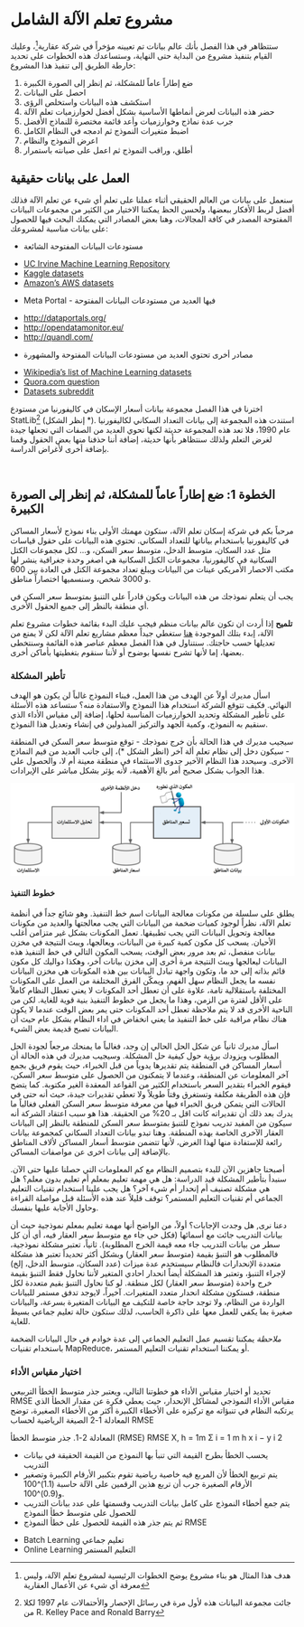 # مشروع تعلم الآلة الشامل
ستتظاهر في هذا الفصل بأنك عالم بيانات تم تعيينه مؤخراً في شركة عقارية[^1]، وعليك القيام بتنفيذ مشروع من البداية حتى النهاية، وستساعدك هذه الخطوات على تحديد خارطة الطريق إلى تنفيذ هذا المشروع:
1. ضع إطاراً عاماً للمشكلة، ثم إنظر إلى الصورة الكبيرة
2. احصل على البيانات
3. استكشف هذه البيانات واستخلص الرؤى
4. حضر هذه البيانات لعرض أنماطها الأساسية بشكل أفضل لخوارزميات تعلم الآلة
5. جرب عدة نماذج وخوارزميات وأعد قائمة مختصرة للنماذج الأفضل
6. اضبط متغيرات النموذج ثم ادمجه في النظام الكامل
7. اعرض النموذج والنظام
8. أطلق، وراقب النموذج ثم اعمل على صيانته باستمرار

## العمل على بيانات حقيقية
سنعمل على بيانات من العالم الحقيقي أثناء عملنا على تعلم أي شيء عن تعلم الآلة فذلك أفضل لربط الأفكار ببعضها، ولحسن الحظ يمكننا الاختيار من الكثير من مجموعات البيانات المفتوحة المصدر في كافة المجالات، وهنا بعض المصادر التي يمكنك البحث فيها للحصول على بيانات مناسبة لمشروعك:
* مستودعات البيانات المفتوحة الشائعة
 - [UC Irvine Machine Learning Repository](http://archive.ics.uci.edu/ml/index.php)
 - [Kaggle datasets](https://www.kaggle.com/datasets)
 - [Amazon’s AWS datasets](https://registry.opendata.aws/)
* Meta Portal - فيها العديد من مستودعات البيانات المفتوحة
 - http://dataportals.org/
 - http://opendatamonitor.eu/
 - http://quandl.com/
* مصادر أخرى تحتوي العديد من مستودعات البيانات المفتوحة والمشهورة
 - [Wikipedia’s list of Machine Learning datasets](https://en.wikipedia.org/wiki/List_of_datasets_for_machine-learning_research)
 - [Quora.com question](https://www.quora.com/Where-can-I-find-large-datasets-open-to-the-public)
 - [Datasets subreddit](https://www.reddit.com/r/datasets/)

اخترنا في هذا الفصل مجموعة بيانات أسعار الإسكان في كاليفورنيا من مستودع StatLib[^2] (إنظر الشكل *). استندت هذه المجموعة إلى بيانات التعداد السكاني لكاليفورنيا عام 1990، فلا تعد هذه المجموعة حديثة لكنها تحوي العديد من الصفات التي تجعلها جيدة لغرض التعلم ولذلك سنتظاهر بأنها حديثة، إضافة أننا حذفنا منها بعض الحقول وقمنا بإضافة أخرى لأغراض الدراسة.

![]()

## الخطوة 1: ضع إطاراً عاماً للمشكلة، ثم إنظر إلى الصورة الكبيرة
مرحباً بكم في شركة إسكان تعلم الآلة، ستكون مهمتك الأولى بناء نموذج لأسعار المساكن في كاليفورنيا باستخدام بياناتها للتعداد السكاني. تحتوي هذه البيانات على حقول قياسات مثل عدد السكان، متوسط الدخل، متوسط سعر السكن، و... لكل مجموعات الكتل السكانية في كاليفورنيا، مجموعات الكتل السكانية هي اصغر وحدة جغرافية ينشر لها مكتب الاحصار الأمريكي عينات من البيانات ويبلغ تعداد مجموعة الكتل في العادة بين 600 و 3000 شخص، وسنسميها اختصاراً مناطق.

يجب أن يتعلم نموذجك من هذه البيانات ويكون قادراً على التنبؤ بمتوسط سعر السكن في أي منطقة بالنظر إلى جميع الحقول الأخرى.

**تلميح** إذا أردت ان تكون عالم بيانات منظم فيجب عليك البدء بقائمة خطوات مشروع تعلم الآلة، إبدء بتلك الموجودة [هنا]() ستغطي جيداً معظم مشاريع تعلم الآلة لكن لا يمنع من تعديلها حسب حاجتك. سنتناول في هذا الفصل معظم عناصر هذه القائمة وسنتخطى بعضها، إما لأنها تشرح نفسها بوضوح أو لأننا سنقوم بتغطيتها بأماكن أخرى.


### تأطير المشكلة
اسأل مديرك أولاً عن الهدف من هذا العمل، فبناء النموذج غالباً لن يكون هو الهدف النهائي. فكيف تتوقع الشركة استخدام هذا النموذج والاستفادة منه؟ ستساعد هذه الأسئلة على تأطير المشكلة وتحديد الخوارزميات المناسبة لحلها، إضافة إلى مقياس الأداء الذي سنقيم به النموذج، وكمية الجهد والتركيز المبذولين في إنشاء وتعديل هذا النموذج.

سيجيب مديرك في هذا الحالة بأن خرج نموذجك - توقع متوسط سعر السكن في المنطقة - سيكون دخل إلى نظام تعلم ألة آخر (انظر الشكل *)، إلى جانب العديد من قيم النماذج الآخرى. وسيحدد هذا النظام الآخير جدوى الاستثماء في منطقة معينة أم لا، والحصول على هذا الجواب بشكل صحيح أمر بالغ الأهمية، لأنه يؤثر بشكل مباشر على الإيرادات.

![خط تنفيذ تعلم الآلة للاستثمارات العقارية](./assets/machine-learning-pipeline.png)

#### خطوط التنفيذ
يطلق على سلسلة من مكونات معالجة البيانات اسم خط التنفيذ. وهو شائع جداً في أنظمة تعلم الآلة، نظراً لوجود كميات ضخمة من البيانات التي يجب معالجتها والعديد من مكونات معالجة وتحويل البيانات التي يجب تطبيقها. تعمل المكونات بشكل غير متزامن أغلب الأحيان. يسحب كل مكون كمية كبيرة من البيانات، ويعالجها، ويبث النتيجة في مخزن بيانات منفصل، ثم بعد مرور بعض الوقت، يسحب المكون التالي في خط التنفيذ هذه البيانات ليعالجها ويبث النتيجة مرة أخرى إلى مخزن بيانات آخر، وهكذا دواليك كل مكون قائم بذاته إلى حد ما، وتكون واجهة تبادل البيانات بين هذه المكونات هي مخزن البيانات نفسه ما يجعل النظام سهل الفهم، ويمكّن الفرق المختلفة من العمل على المكونات المختلفة باستقلالية تامة، علاوة على أن تعطل أحد المكونات لا يعني تعطل النظام كاملاً على الأقل لفترة من الزمن، وهذا ما يجعل من خطوط التنفيذ بنية قوية للغاية. لكن من الناحية الأخرى قد لا يتم ملاحظة تعطل أحد المكونات حتى يمر بعض الوقت عندما لا يكون هناك نظام مراقبة على خط التنفيذ ما يعني انخفاض في اداء النظام بشكل عام حيث أن البيانات تصبح قديمة بعض الشيء.

اسأل مديرك ثانياً عن شكل الحل الحالي إن وجد، فغالباً ما يمنحك مرجعاً لجودة الحل المطلوب ويزودك برؤية حول كيفية حل المشكلة. وسيجيب مديرك في هذه الحالة أن أسعار المساكن في المنطقة يتم تقديرها يدوياً من قبل الخبراء، حيث يقوم فريق بجمع آخر المعلومات عن المنطقة، وعندما لا يتمكنون من الحصول على متوسط سعر السكن، فيقوم الخبراء بتقدير السعر باستخدام الكثير من القواعد المعقدة الغير مكتوبة. كما يتضح فإن هذه الطريقة مكلفة وتستغرق وقتاً طويلاً ولا تعطي تقديرات جيدة، حيث أنه حتى في الحالات التي يتمكن فريق الخبراء فيها من معرفة متوسط سعر السكن الفعلي فغالباً ما يدرك بعد ذلك أن تقديراته كانت اقل بـ 20% من الحقيقة. هذا هو سبب اعتقاد الشركة أنه سيكون من المفيد تدريب نموذج للتنبؤ بمتوسط سعر السكن للمنطقة بالنظر إلى البيانات العقار الآخرى الخاصة بهذه المنطقة. وهنا تبدو بيانات التعداد السكاني كمجموعة بيانات رائعة للإستفادة منها لهذا الغرض، لأنها تتضمن متوسط أسعار المساكن لألاف المناطق بالإضافة إلى بيانات اخرى عن مواصفات المساكن.

أصبحنا جاهزين الآن للبدء بتصميم النظام مع كم المعلومات التي حصلنا عليها حتى الآن. سنبدأ بتأطير المشكلة قيد الدراسة: هل هي مهمة تعليم بمعلم أم تعليم بدون معلم؟ هل هي مشكلة تصنيف أم إنحدار أم شيء آخر؟ هل يجب علينا استخدام تقنيات التعليم الجماعي أم تقنيات التعليم المستمر؟ توقف قليلاً عند هذه الأسئلة قبل مواصلة القراءة وحاول الأجابة عليها بنفسك.

دعنا نرى, هل وجدت الإجابات؟ أولاً، من الواضح أنها مهمة تعليم بمعلم نموذجية حيث أن بيانات التدريب جائت مع أسمائها (فكل حي جاء مع متوسط سعر العقار فيه، أي أن كل سطر من بيانات التدريب جاء معه قيمة الخرج المطلوبة). ثانياً، تعتبر مشكلة نموذجية، فالمطلوب هو التنبؤ بقيمة (متوسط سعر العقار) وبشكل أكثر تحديداً تعتبر هذ مشكلة متعددة الإنحدارات فالنظام سيستخدم عدة ميزات (عدد السكان، متوسط الدخل، إلخ) لإجراء التنبؤ، وتعتبر هذ المشكلة أيضاً انحدار احادي المتغير لأننا نحاول فقط التنبؤ بقيمة خرج واحدة (متوسط سعر العقار) لكل منطقة. لو كنا نحاول التنبؤ بقيم متعددة لكل منطقة، فستكون مشكلة انحدار متعدد المتغيرات. آخيراً، لايوجد تدفق مستمر للبيانات الواردة من النظام، ولا توجد حاجة خاصة للتكيف مع البيانات المتغيرة بسرعة، والبيانات صغيرة بما يكفي للعمل معها على ذاكرة الحاسب، لذلك ستكون حالة تعليم جماعي بسيط للغاية.

*ملاحظة* يمكننا تقسيم عمل التعليم الجماعي إلى عدة خوادم في حال البيانات الضخمة باستخدام تقنيات MapReduce، أو يمكننا استخدام تقنيات التعليم المستمر.

### اختيار مقياس الأداء
تحديد أو اختيار مقياس الأداء هو خطوتنا التالي، ويعتبر جذر متوسط الخطأ التربيعي RMSE مقياس الأداء النموذجي لمشاكل الإنحدار، حيث يعطي فكرة عن مقدار الخطأ الذي يرتكبه النظام في تنبؤاته مع تركيزه على الأخطاء الكبيرة أكثر من الأخطاء الصغيرة، توضح المعادلة 1-2 الصيغة الرياضية لحساب RMSE

المعادلة 2-1. جذر متوسط الخطأ (RMSE)
RMSE X, h = 1m Σ i = 1 m h x i − y i 2 
* يحسب الخطأ بطرح القيمة التي تنبأ بها النموذج من القيمة الحقيقة في بيانات التدريب
* يتم تربيع الخطأ لأن المربع فيه خاصية رياضية تقوم بتكبير الأرقام الكبيرة وتصغير الأرقام الصغيرة جرب أن تربع هذين الرقمين على الآلة حاسبة (1.1)^100 و(0.9)^100.
* يتم جمع أخطاء النموذج على كامل بيانات التدريب وقسمتها على عدد بيانات التدريب للحصول على متوسط خطأ النموذج
* ثم يتم جذر هذه القيمة للحصول على خطأ النموذج RMSE


[^1]: هدف هذا المثال هو بناء مشروع يوضح الخطوات الرئيسية لمشروع تعلم الآلة، وليس معرفة أي شيء عن الأعمال العقارية
[^2]: جائت مجموعة البيانات هذه لأول مرة في رسائل الإحصار والأحتمالات عام 1997 لكلا من R. Kelley Pace and Ronald Barry

- Batch Learning تعليم جماعي
- Online Learning التعليم المستمر